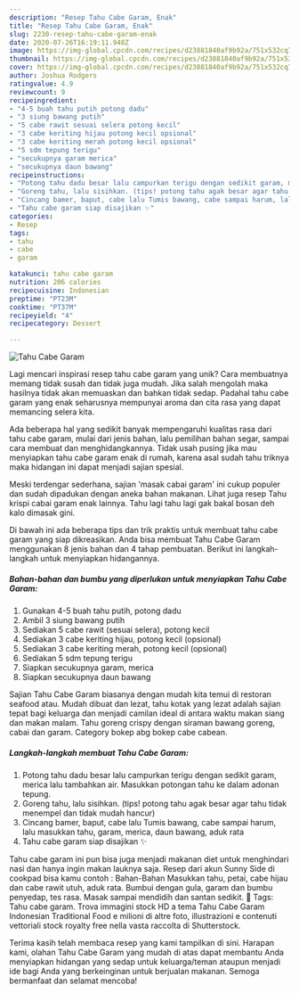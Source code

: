```yaml
---
description: "Resep Tahu Cabe Garam, Enak"
title: "Resep Tahu Cabe Garam, Enak"
slug: 2230-resep-tahu-cabe-garam-enak
date: 2020-07-26T16:19:11.948Z
image: https://img-global.cpcdn.com/recipes/d23881840af9b92a/751x532cq70/tahu-cabe-garam-foto-resep-utama.jpg
thumbnail: https://img-global.cpcdn.com/recipes/d23881840af9b92a/751x532cq70/tahu-cabe-garam-foto-resep-utama.jpg
cover: https://img-global.cpcdn.com/recipes/d23881840af9b92a/751x532cq70/tahu-cabe-garam-foto-resep-utama.jpg
author: Joshua Rodgers
ratingvalue: 4.9
reviewcount: 9
recipeingredient:
- "4-5 buah tahu putih potong dadu"
- "3 siung bawang putih"
- "5 cabe rawit sesuai selera potong kecil"
- "3 cabe keriting hijau potong kecil opsional"
- "3 cabe keriting merah potong kecil opsional"
- "5 sdm tepung terigu"
- "secukupnya garam merica"
- "secukupnya daun bawang"
recipeinstructions:
- "Potong tahu dadu besar lalu campurkan terigu dengan sedikit garam, merica lalu tambahkan air. Masukkan potongan tahu ke dalam adonan tepung."
- "Goreng tahu, lalu sisihkan. (tips! potong tahu agak besar agar tahu tidak menempel dan tidak mudah hancur)"
- "Cincang bamer, baput, cabe lalu Tumis bawang, cabe sampai harum, lalu masukkan tahu, garam, merica, daun bawang, aduk rata"
- "Tahu cabe garam siap disajikan ✨"
categories:
- Resep
tags:
- tahu
- cabe
- garam

katakunci: tahu cabe garam 
nutrition: 206 calories
recipecuisine: Indonesian
preptime: "PT23M"
cooktime: "PT37M"
recipeyield: "4"
recipecategory: Dessert

---
```



![Tahu Cabe Garam](https://img-global.cpcdn.com/recipes/d23881840af9b92a/751x532cq70/tahu-cabe-garam-foto-resep-utama.jpg)

Lagi mencari inspirasi resep tahu cabe garam yang unik? Cara membuatnya memang tidak susah dan tidak juga mudah. Jika salah mengolah maka hasilnya tidak akan memuaskan dan bahkan tidak sedap. Padahal tahu cabe garam yang enak seharusnya mempunyai aroma dan cita rasa yang dapat memancing selera kita.

Ada beberapa hal yang sedikit banyak mempengaruhi kualitas rasa dari tahu cabe garam, mulai dari jenis bahan, lalu pemilihan bahan segar, sampai cara membuat dan menghidangkannya. Tidak usah pusing jika mau menyiapkan tahu cabe garam enak di rumah, karena asal sudah tahu triknya maka hidangan ini dapat menjadi sajian spesial.

Meski terdengar sederhana, sajian &#39;masak cabai garam&#39; ini cukup populer dan sudah dipadukan dengan aneka bahan makanan. Lihat juga resep Tahu krispi cabai garam enak lainnya. Tahu lagi tahu lagi gak bakal bosan deh kalo dimasak gini.


Di bawah ini ada beberapa tips dan trik praktis untuk membuat tahu cabe garam yang siap dikreasikan. Anda bisa membuat Tahu Cabe Garam menggunakan 8 jenis bahan dan 4 tahap pembuatan. Berikut ini langkah-langkah untuk menyiapkan hidangannya.

<!--inarticleads1-->

##### Bahan-bahan dan bumbu yang diperlukan untuk menyiapkan Tahu Cabe Garam:

1. Gunakan 4-5 buah tahu putih, potong dadu
1. Ambil 3 siung bawang putih
1. Sediakan 5 cabe rawit (sesuai selera), potong kecil
1. Sediakan 3 cabe keriting hijau, potong kecil (opsional)
1. Sediakan 3 cabe keriting merah, potong kecil (opsional)
1. Sediakan 5 sdm tepung terigu
1. Siapkan secukupnya garam, merica
1. Siapkan secukupnya daun bawang


Sajian Tahu Cabe Garam biasanya dengan mudah kita temui di restoran seafood atau. Mudah dibuat dan lezat, tahu kotak yang lezat adalah sajian tepat bagi keluarga dan menjadi camilan ideal di antara waktu makan siang dan makan malam. Tahu goreng crispy dengan siraman bawang goreng, cabai dan garam. Category bokep abg bokep cabe cabean. 

<!--inarticleads2-->

##### Langkah-langkah membuat Tahu Cabe Garam:

1. Potong tahu dadu besar lalu campurkan terigu dengan sedikit garam, merica lalu tambahkan air. Masukkan potongan tahu ke dalam adonan tepung.
1. Goreng tahu, lalu sisihkan. (tips! potong tahu agak besar agar tahu tidak menempel dan tidak mudah hancur)
1. Cincang bamer, baput, cabe lalu Tumis bawang, cabe sampai harum, lalu masukkan tahu, garam, merica, daun bawang, aduk rata
1. Tahu cabe garam siap disajikan ✨


Tahu cabe garam ini pun bisa juga menjadi makanan diet untuk menghindari nasi dan hanya ingin makan lauknya saja. Resep dari akun Sunny Side di cookpad bisa kamu contoh : Bahan-Bahan  Masukkan tahu, petai, cabe hijau dan cabe rawit utuh, aduk rata. Bumbui dengan gula, garam dan bumbu penyedap, tes rasa. Masak sampai mendidih dan santan sedikit.  Tags: Tahu cabe garam. Trova immagini stock HD a tema Tahu Cabe Garam Indonesian Traditional Food e milioni di altre foto, illustrazioni e contenuti vettoriali stock royalty free nella vasta raccolta di Shutterstock. 

Terima kasih telah membaca resep yang kami tampilkan di sini. Harapan kami, olahan Tahu Cabe Garam yang mudah di atas dapat membantu Anda menyiapkan hidangan yang sedap untuk keluarga/teman ataupun menjadi ide bagi Anda yang berkeinginan untuk berjualan makanan. Semoga bermanfaat dan selamat mencoba!
